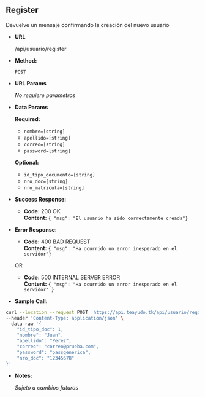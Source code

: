 **Register**
----
  Devuelve un mensaje confirmando la creación del nuevo usuario

* **URL**

  /api/usuario/register

* **Method:**

  `POST`
  
*  **URL Params**

   _No requiere parametros_ 

* **Data Params**

    **Required:**
   * `nombre=[string]`
   * `apellido=[string]`
   * `correo=[string]`
   * `password=[string]`

    **Optional:**
   * `id_tipo_documento=[string]`
   * `nro_doc=[string]`
   * `nro_matricula=[string]`

* **Success Response:**

  * **Code:** 200 OK <br />
    **Content:** `{ "msg": "El usuario ha sido correctamente creada"}`
 
* **Error Response:**

  * **Code:** 400 BAD REQUEST <br />
    **Content:** `{ "msg": "Ha ocurrido un error inesperado en el servidor"}`

  OR

  * **Code:** 500 INTERNAL SERVER ERROR <br />
    **Content:** `{ "msg": "Ha ocurrido un error inesperado en el servidor" }`

* **Sample Call:**

```bash
curl --location --request POST 'https://api.teayudo.tk/api/usuario/register' \
--header 'Content-Type: application/json' \
--data-raw '{
    "id_tipo_doc": 1,
    "nombre": "Juan",
    "apellido": "Perez",
    "correo": "correo@prueba.com",
    "password": "passgenerica",
    "nro_doc": "12345678"
}'
```

* **Notes:**

  _Sujeto a cambios futuros_